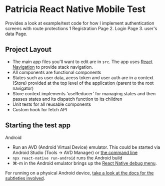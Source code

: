 # Patricia React Native Mobile Test

Provides a look at example/test code for how I implement authentication screens with route protections 1 Registration Page 2. Login Page 3. user's data Page.

## Project Layout
* The main app files you'll want to edit are in `src`. The app uses [React Navigation](https://reactnavigation.org/) to provide stack navigation.
* All components are functional components
* States such as user data, acess token and user auth are in a context (Store) provided at the top level of the application (parent to the root navigator)
* Store context implements 'useReducer' for managing states and then passes states and its dispatch function to its children
* Unit tests for all reusable components
* Custom hook for fetch API 

## Starting the test app
Android
* Run an AVD (Android Virtual Device) emulator. This could be started via Android Studio (Tools -> AVD Manager) or [the command line](https://developer.android.com/studio/run/emulator-commandline)
* `npx react-native run-android` runs the Android build
* ⌘-m in the Android emulator brings up the [React Native debug menu](https://facebook.github.io/react-native/docs/debugging.html).

For running on a physical Android device, [take a look at the docs for the subtleties involved](https://facebook.github.io/react-native/docs/running-on-device).

